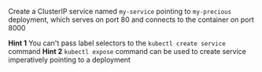 
Create a ClusterIP service named `my-service` pointing to `my-precious` deployment, which serves on port 80 and connects to the container on port 8000

**Hint 1** You can't pass label selectors to the `kubectl create service` command 
**Hint 2** `kubectl expose` command can be used to create service imperatively pointing to a deployment
